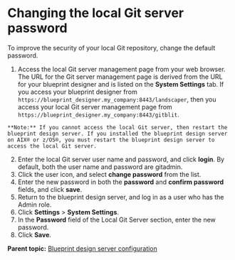 # Changing the local Git server password

To improve the security of your local Git repository, change the default password.

1.   Access the local Git server management page from your web browser. The URL for the Git server management page is derived from the URL for your blueprint designer and is listed on the **System Settings** tab. If you access your blueprint designer from `https://blueprint_designer.my_company:8443/landscaper`, then you access your local Git server management page from `https://blueprint_designer.my_company:8443/gitblit`.

    **Note:** If you cannot access the local Git server, then restart the blueprint design server. If you installed the blueprint design server on AIX® or z/OS®, you must restart the blueprint design server to access the local Git server.

2.   Enter the local Git server user name and password, and click **login**. By default, both the user name and password are gitadmin.
3.   Click the user icon, and select **change password** from the list. 
4.   Enter the new password in both the **password** and **confirm password** fields, and click **save**. 
5.   Return to the blueprint design server, and log in as a user who has the Admin role. 
6.   Click **Settings** \> **System Settings**. 
7.   In the **Password** field of the Local Git Server section, enter the new password. 
8.   Click **Save**. 

**Parent topic:** [Blueprint design server configuration](../../com.ibm.edt.doc/topics/c_node_administering_bds.md)

